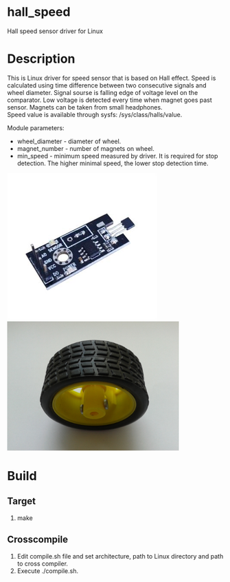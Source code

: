 # hall_speed
Hall speed sensor driver for Linux

# Description

This is Linux driver for speed sensor that is based on Hall effect.
Speed is calculated using time difference between two consecutive signals and wheel diameter. Signal sourse is falling edge of voltage level on the comparator. Low voltage is detected every time when magnet goes past sensor. Magnets can be taken from small headphones.  
Speed value is available through sysfs: /sys/class/halls/value.  

Module parameters:  
- wheel_diameter - diameter of wheel.  
- magnet_number - number of magnets on wheel.  
- min_speed - minimum speed measured by driver. It is required for stop detection. The higher minimal speed, the lower stop detection time.  

<img src="presentation/hall_sensor.jpg">

<img src="presentation/wheel_with_magnets.jpg" width="400">

# Build
## Target
1. make

## Crosscompile
1. Edit compile.sh file and set architecture, path to Linux directory and path
to cross compiler.
2. Execute ./compile.sh.
